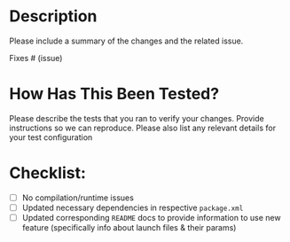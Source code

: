 # Description

Please include a summary of the changes and the related issue.

Fixes # (issue)

# How Has This Been Tested?

Please describe the tests that you ran to verify your changes. Provide instructions so we can reproduce. Please also list any relevant details for your test configuration

# Checklist:

- [ ] No compilation/runtime issues
- [ ] Updated necessary dependencies in respective `package.xml`
- [ ] Updated corresponding `README` docs to provide information to use new feature (specifically info about launch files & their params)

